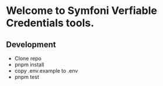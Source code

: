 # Welcome to Symfoni Verfiable Credentials tools.

## Development

- Clone repo
- pnpm install
- copy .env.example to .env
- pnpm test